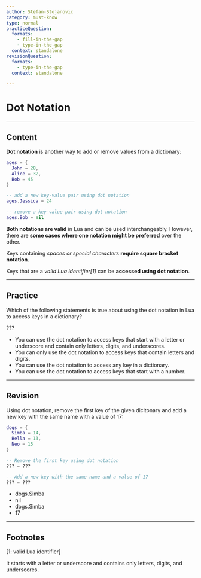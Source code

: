 ```yaml
---
author: Stefan-Stojanovic
category: must-know
type: normal
practiceQuestion:
  formats:
    - fill-in-the-gap
    - type-in-the-gap
  context: standalone
revisionQuestion:
  formats:
    - type-in-the-gap
  context: standalone

---
```


# Dot Notation

---
## Content

**Dot notation** is another way to add or remove values from a dictionary:
```lua
ages = {
  John = 28,
  Alice = 32,
  Bob = 45
}

-- add a new key-value pair using dot notation
ages.Jessica = 24

-- remove a key-value pair using dot notation
ages.Bob = nil
```

**Both notations are valid** in Lua and can be used interchangeably. However, there are **some cases where one notation might be preferred** over the other. 

Keys containing *spaces or special characters* **require square bracket notation**.

Keys that are a *valid Lua identifier[1]* can be **accessed using dot notation**.


---
## Practice

Which of the following statements is true about using the dot notation in Lua to access keys in a dictionary?

???

- You can use the dot notation to access keys that start with a letter or underscore and contain only letters, digits, and underscores.
- You can only use the dot notation to access keys that contain letters and digits.
- You can use the dot notation to access any key in a dictionary.
- You can use the dot notation to access keys that start with a number.

---
## Revision

Using dot notation, remove the first key of the given dicitonary and add a new key with the same name with a value of 17:
```lua
dogs = {
  Simba = 14,
  Bella = 13,
  Neo = 15
}

-- Remove the first key using dot notation
??? = ???

-- Add a new key with the same name and a value of 17
??? = ???
```

- dogs.Simba
- nil
- dogs.Simba
- 17

---

## Footnotes

[1: valid Lua identifier]

It starts with a letter or underscore and contains only letters, digits, and underscores.